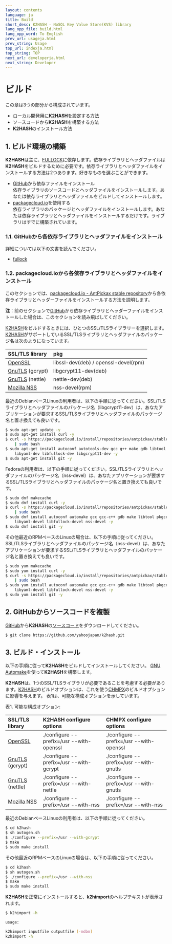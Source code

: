 ```yaml
---
layout: contents
language: ja
title: Build
short_desc: K2HASH - NoSQL Key Value Store(KVS) library
lang_opp_file: build.html
lang_opp_word: To English
prev_url: usageja.html
prev_string: Usage
top_url: indexja.html
top_string: TOP
next_url: developerja.html
next_string: Developer
---
```


# ビルド

この章は3つの部分から構成されています。

* ローカル開発用に**K2HASH**を設定する方法
* ソースコードから**K2HASH**を構築する方法
* **K2HASH**のインストール方法

## 1. ビルド環境の構築

**K2HASH**は主に、[FULLOCK](https://fullock.antpick.ax/indexja.html)に依存します。依存ライブラリとヘッダファイルは**K2HASH**をビルドするために必要です。依存ライブラリとヘッダファイルをインストールする方法は2つあります。好きなものを選ぶことができます。

* [GitHub](https://github.com/yahoojapan)から依存ファイルをインストール  
  依存ライブラリのソースコードとヘッダファイルをインストールします。あなたは依存ライブラリとヘッダファイルをビルドしてインストールします。
* [packagecloud.io](https://packagecloud.io/antpickax/stable)を使用する  
  依存ライブラリのパッケージとヘッダファイルをインストールします。あなたは依存ライブラリとヘッダファイルをインストールするだけです。ライブラリはすでに構築されています。

### 1.1. GitHubから各依存ライブラリとヘッダファイルをインストール

詳細については以下の文書を読んでください。  
* [fullock](https://fullock.antpick.ax/buildja.html)

### 1.2. packagecloud.ioから各依存ライブラリとヘッダファイルをインストール

このセクションでは、[packagecloud.io - AntPickax stable repository](https://packagecloud.io/antpickax/stable)から各依存ライブラリとヘッダーファイルをインストールする方法を説明します。

**注**：前のセクションで[GitHub](https://github.com/yahoojapan)から依存ライブラリとヘッダーファイルをインストールした場合は、このセクションを読み飛ばしてください。

[K2HASH](https://k2hash.antpick.ax/indexja.html)をビルドするときには、ひとつのSSL/TLSライブラリーを選択します。[K2HASH](https://k2hash.antpick.ax/indexja.html)がサポートしているSSL/TLSライブラリとヘッダファイルのパッケージ名は次のようになっています。

| SSL/TLS library | pkg |
|:--|:--|
| [OpenSSL](https://www.openssl.org/) | libssl-dev(deb) / openssl-devel(rpm) |
| [GnuTLS](https://gnutls.org/) (gcrypt) | libgcrypt11-dev(deb) |
| [GnuTLS](https://gnutls.org/) (nettle) | nettle-dev(deb) |
| [Mozilla NSS](https://developer.mozilla.org/en-US/docs/Mozilla/Projects/NSS) | nss-devel(rpm) |

最近のDebianベースLinuxの利用者は、以下の手順に従ってください。SSL/TLSライブラリとヘッダファイルのパッケージ名（libgcrypt11-dev）は、あなたアプリケーションが要求するSSL/TLSライブラリとヘッダファイルのパッケージ名と置き換えても良いです。
```bash
$ sudo apt-get update -y
$ sudo apt-get install curl -y
$ curl -s https://packagecloud.io/install/repositories/antpickax/stable/script.deb.sh \
    | sudo bash
$ sudo apt-get install autoconf autotools-dev gcc g++ make gdb libtool pkg-config \
    libyaml-dev libfullock-dev libgcrypt11-dev -y
$ sudo apt-get install git -y
```

Fedoraの利用者は、以下の手順に従ってください。SSL/TLSライブラリとヘッダファイルのパッケージ名（nss-devel）は、あなたアプリケーションが要求するSSL/TLSライブラリとヘッダファイルのパッケージ名と置き換えても良いです。
```bash
$ sudo dnf makecache
$ sudo dnf install curl -y
$ curl -s https://packagecloud.io/install/repositories/antpickax/stable/script.rpm.sh \
    | sudo bash
$ sudo dnf install autoconf automake gcc gcc-c++ gdb make libtool pkgconfig \
    libyaml-devel libfullock-devel nss-devel -y
$ sudo dnf install git -y
```

その他最近のRPMベースのLinuxの場合は、以下の手順に従ってください。SSL/TLSライブラリとヘッダファイルのパッケージ名（nss-devel）は、あなたアプリケーションが要求するSSL/TLSライブラリとヘッダファイルのパッケージ名と置き換えても良いです。
```bash
$ sudo yum makecache
$ sudo yum install curl -y
$ curl -s https://packagecloud.io/install/repositories/antpickax/stable/script.rpm.sh \
    | sudo bash
$ sudo yum install autoconf automake gcc gcc-c++ gdb make libtool pkgconfig \
    libyaml-devel libfullock-devel nss-devel -y
$ sudo yum install git -y
```

## 2. GitHubからソースコードを複製

[GitHub](https://github.com/yahoojapan)から**K2HASH**の[ソースコード](https://github.com/yahoojapan/k2hash)をダウンロードしてください。
```bash
$ git clone https://github.com/yahoojapan/k2hash.git
```

## 3. ビルド・インストール

以下の手順に従って**K2HASH**をビルドしてインストールしてください。 [GNU Automake](https://www.gnu.org/software/automake/)を使って**K2HASH**を構築します。

**K2HASH**は、1つのSSL/TLSライブラリが必要であることを考慮する必要があります。[K2HASH](https://k2hash.antpick.ax/indexja.html)のビルドオプションは、これを使う[CHMPX](https://chmpx.antpick.ax/indexja.html)のビルドオプションに影響を与えます。 表1は、可能な構成オプションを示しています。

表1. 可能な構成オプション:

| SSL/TLS library | K2HASH configure options | CHMPX configure options |
|:--|:--|:--|
| [OpenSSL](https://www.openssl.org/) | ./configure \-\-prefix=/usr \-\-with-openssl | ./configure \-\-prefix=/usr \-\-with-openssl |
| [GnuTLS](https://gnutls.org/) (gcrypt)| ./configure \-\-prefix=/usr \-\-with-gcrypt | ./configure \-\-prefix=/usr \-\-with-gnutls |
| [GnuTLS](https://gnutls.org/) (nettle)| ./configure \-\-prefix=/usr \-\-with-nettle | ./configure \-\-prefix=/usr \-\-with-gnutls |
| [Mozilla NSS](https://developer.mozilla.org/en-US/docs/Mozilla/Projects/NSS) | ./configure \-\-prefix=/usr \-\-with-nss | ./configure \-\-prefix=/usr \-\-with-nss |

最近のDebianベースLinuxの利用者は、以下の手順に従ってください。
```bash
$ cd k2hash
$ sh autogen.sh
$ ./configure --prefix=/usr --with-gcrypt
$ make
$ sudo make install
```

その他最近のRPMベースのLinuxの場合は、以下の手順に従ってください。
```bash
$ cd k2hash
$ sh autogen.sh
$ ./configure --prefix=/usr --with-nss
$ make
$ sudo make install
```

**K2HASH**を正常にインストールすると、**k2himport**のヘルプテキストが表示されます。
```bash
$ k2himport -h

usage: 

k2himport inputfile outputfile [-mdbm]
k2himport -h

```
